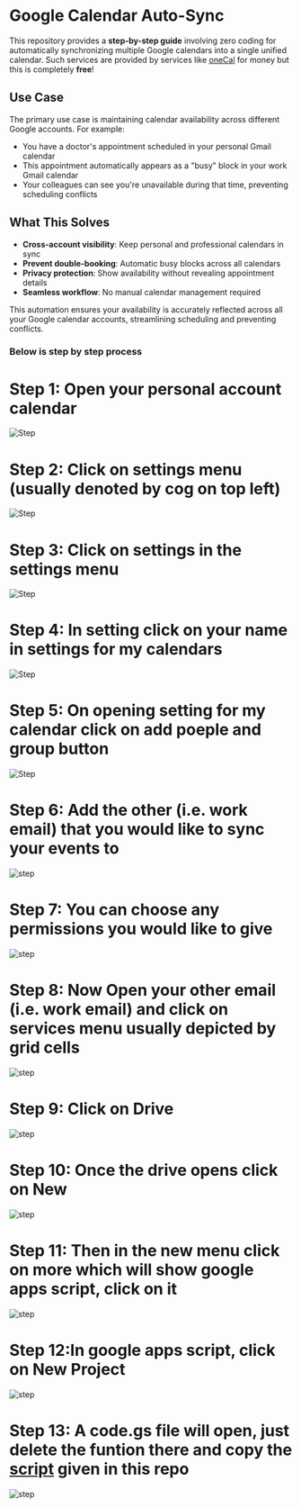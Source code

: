 # Google Calendar Auto-Sync

This repository provides a **step-by-step guide** involving zero coding for automatically synchronizing multiple Google calendars into a single unified calendar. Such services are provided by services like [oneCal](https://www.onecal.io/) for money but this is completely **free**!

## Use Case

The primary use case is maintaining calendar availability across different Google accounts. For example:

- You have a doctor's appointment scheduled in your personal Gmail calendar
- This appointment automatically appears as a "busy" block in your work Gmail calendar  
- Your colleagues can see you're unavailable during that time, preventing scheduling conflicts

## What This Solves

- **Cross-account visibility**: Keep personal and professional calendars in sync
- **Prevent double-booking**: Automatic busy blocks across all calendars
- **Privacy protection**: Show availability without revealing appointment details
- **Seamless workflow**: No manual calendar management required

This automation ensures your availability is accurately reflected across all your Google calendar accounts, streamlining scheduling and preventing conflicts.

### Below is step by step process

# Step 1: Open your personal account calendar
![Step](https://github.com/TahaIbrahimSiddiqui/Syncing-Google-Calendar-/blob/7e2e16f852bb289e1e1441ad236ba61571c42f8a/Steps%20for%20each%20stage/ascreenshot%20(1).jpeg)

# Step 2: Click on settings menu (usually denoted by cog on top left)
![Step](https://github.com/TahaIbrahimSiddiqui/Syncing-Google-Calendar-/blob/b7238e1242e346f9ad9ad9033841d702a81da145/Steps%20for%20each%20stage/ascreenshot%20(2).jpeg)

# Step 3: Click on settings in the settings menu
![Step](https://github.com/TahaIbrahimSiddiqui/Syncing-Google-Calendar-/blob/6e2f46cb4b8656ba348f90419542c78b98a51e33/Steps%20for%20each%20stage/ascreenshot%20(3).jpeg)

# Step 4: In setting click on your name in settings for my calendars
![Step](https://github.com/TahaIbrahimSiddiqui/Syncing-Google-Calendar-/blob/6e2f46cb4b8656ba348f90419542c78b98a51e33/Steps%20for%20each%20stage/ascreenshot%20(4).jpeg)

# Step 5: On opening setting for my calendar click on add poeple and group button
![Step](https://github.com/TahaIbrahimSiddiqui/Syncing-Google-Calendar-/blob/6e2f46cb4b8656ba348f90419542c78b98a51e33/Steps%20for%20each%20stage/ascreenshot%20(5).jpeg)

# Step 6: Add the other (i.e. work email) that you would like to sync your events to
![step](https://github.com/TahaIbrahimSiddiqui/Syncing-Google-Calendar-/blob/6e2f46cb4b8656ba348f90419542c78b98a51e33/Steps%20for%20each%20stage/ascreenshot%20(6).jpeg)

# Step 7: You can choose any permissions you would like to give 
![step](https://github.com/TahaIbrahimSiddiqui/Syncing-Google-Calendar-/blob/6e2f46cb4b8656ba348f90419542c78b98a51e33/Steps%20for%20each%20stage/ascreenshot%20(7).jpeg)

# Step 8: Now Open your other email (i.e. work email) and click on services menu usually depicted by grid cells
![step](https://github.com/TahaIbrahimSiddiqui/Syncing-Google-Calendar-/blob/cae76f17fbd8236f3be26f5812debc6a9e10d1e8/Steps%20for%20each%20stage/ascreenshot%20(11).jpeg)

# Step 9: Click on Drive
![step](https://github.com/TahaIbrahimSiddiqui/Syncing-Google-Calendar-/blob/cae76f17fbd8236f3be26f5812debc6a9e10d1e8/Steps%20for%20each%20stage/ascreenshot%20(12).jpeg)

# Step 10: Once the drive opens click on New
![step](https://github.com/TahaIbrahimSiddiqui/Syncing-Google-Calendar-/blob/cae76f17fbd8236f3be26f5812debc6a9e10d1e8/Steps%20for%20each%20stage/ascreenshot%20(13).jpeg)

# Step 11: Then in the new menu click on more which will show google apps script, click on it
![step](https://github.com/TahaIbrahimSiddiqui/Syncing-Google-Calendar-/blob/cae76f17fbd8236f3be26f5812debc6a9e10d1e8/Steps%20for%20each%20stage/ascreenshot%20(14).jpeg)

# Step 12:In google apps script, click on New Project 
![step](https://github.com/TahaIbrahimSiddiqui/Syncing-Google-Calendar-/blob/cae76f17fbd8236f3be26f5812debc6a9e10d1e8/Steps%20for%20each%20stage/ascreenshot%20(15).jpeg)

# Step 13: A code.gs file will open, just delete the funtion there and copy the [script](https://github.com/TahaIbrahimSiddiqui/Syncing-Google-Calendar-/blob/3500397c4e586bd054793470975ad003f08650c9/code.gs.dart) given in this repo 

![step](https://github.com/TahaIbrahimSiddiqui/Syncing-Google-Calendar-/blob/5d303eae21ef32212c19f268aebc8687a87cd3b7/Steps%20for%20each%20stage/ascreenshot%20(17).jpeg)



